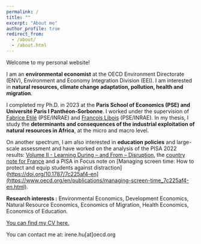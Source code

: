 ```yaml
---
permalink: /
title: ""
excerpt: "About me"
author_profile: true
redirect_from: 
  - /about/
  - /about.html
---
```


Welcome to my personal website!


I am an __environmental economist__ at the OECD Environment Directorate (ENV), Environment and Economy Integration Division (EEI). I am interested in __natural resources, climate change adaptation, pollution, health and migration__.   

I completed my Ph.D. in 2023 at the __Paris School of Economics (PSE) and Université Paris I Panthéon-Sorbonne__. I worked under the supervision of [Fabrice Etilé](https://sites.google.com/site/fabriceetile) (PSE/INRAE) and [François Libois](https://www.parisschoolofeconomics.eu/fr/libois-francois) (PSE/INRAE). In my thesis, I study the __determinants and consequences of the industrial exploitation of natural resources in Africa__, at the micro and macro level. 

On another spectrum, I am also interested in __education policies__ and large-scale assessment and have worked on the analysis of the PISA 2022 results: [Volume II - Learning During – and From – Disruption](https://www.oecd-ilibrary.org/education/pisa-2022-results-volume-ii_a97db61c-en), the [country note for France](https://hu-irene.github.io/files/Countrynote_FRA_French.pdf) and a PISA in Focus note on [Managing screen time: How to protect and equip students against distraction](https://doi.org/10.1787/7c225af4-en](https://www.oecd.org/en/publications/managing-screen-time_7c225af4-en.html). 


__Research interests :__ Environmental Economics, Development Economics, Natural Resource Economics, Economics of Migration, Health Economics, Economics of Education. 

[You can find my CV here.](../files/Resume_Irene_HU.pdf)

You can contact me at: irene.hu[at]oecd.org


